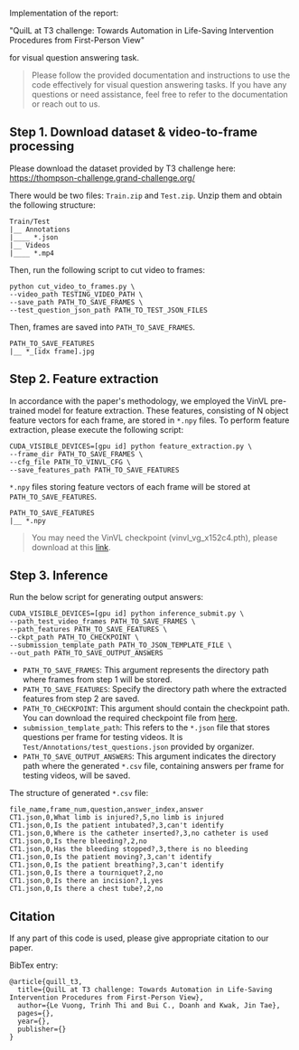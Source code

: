 
Implementation of the report:

"QuilL at T3 challenge: Towards Automation in Life-Saving Intervention Procedures from First-Person View"

for visual question answering task.

> Please follow the provided documentation and instructions to use the code effectively for visual question answering tasks. If you have any questions or need assistance, feel free to refer to the documentation or reach out to us.

## Step 1. Download dataset & video-to-frame processing

Please download the dataset provided by T3 challenge here: https://thompson-challenge.grand-challenge.org/

There would be two files: `Train.zip` and `Test.zip`. Unzip them and obtain the following structure:

```
Train/Test
|__ Annotations
|____ *.json
|__ Videos
|____ *.mp4
```

Then, run the following script to cut video to frames:

```
python cut_video_to_frames.py \
--video_path TESTING_VIDEO_PATH \
--save_path PATH_TO_SAVE_FRAMES \
--test_question_json_path PATH_TO_TEST_JSON_FILES
```

Then, frames are saved into `PATH_TO_SAVE_FRAMES`.

```
PATH_TO_SAVE_FEATURES
|__ *_[idx frame].jpg
```

## Step 2. Feature extraction
In accordance with the paper's methodology, we employed the VinVL pre-trained model for feature extraction. These features, consisting of N object feature vectors for each frame, are stored in `*.npy` files. To perform feature extraction, please execute the following script:

```
CUDA_VISIBLE_DEVICES=[gpu id] python feature_extraction.py \
--frame_dir PATH_TO_SAVE_FRAMES \
--cfg_file PATH_TO_VINVL_CFG \
--save_features_path PATH_TO_SAVE_FEATURES
```

`*.npy` files storing feature vectors of each frame will be stored at `PATH_TO_SAVE_FEATURES`.

```
PATH_TO_SAVE_FEATURES
|__ *.npy
```

> You may need the VinVL checkpoint (vinvl_vg_x152c4.pth), please download at this [link](https://drive.google.com/drive/folders/16khgvKF8c9xmv4TjmHzIq4Fp-TjXcGaj?usp=drive_link).

## Step 3. Inference

Run the below script for generating output answers:

```
CUDA_VISIBLE_DEVICES=[gpu id] python inference_submit.py \
--path_test_video_frames PATH_TO_SAVE_FRAMES \
--path_features PATH_TO_SAVE_FEATURES \
--ckpt_path PATH_TO_CHECKPOINT \
--submission_template_path PATH_TO_JSON_TEMPLATE_FILE \
--out_path PATH_TO_SAVE_OUTPUT_ANSWERS
```

* `PATH_TO_SAVE_FRAMES`: This argument represents the directory path where frames from step 1 will be stored.
* `PATH_TO_SAVE_FEATURES`: Specify the directory path where the extracted features from step 2 are saved.
* `PATH_TO_CHECKPOINT`: This argument should contain the checkpoint path. You can download the required checkpoint file from [here]([link-to-download-checkpoint](https://drive.google.com/drive/folders/16khgvKF8c9xmv4TjmHzIq4Fp-TjXcGaj?usp=sharing)).
* `submission_template_path`: This refers to the `*.json` file that stores questions per frame for testing videos. It is `Test/Annotations/test_questions.json` provided by organizer.
* `PATH_TO_SAVE_OUTPUT_ANSWERS`: This argument indicates the directory path where the generated `*.csv` file, containing answers per frame for testing videos, will be saved.

The structure of generated `*.csv` file:
```
file_name,frame_num,question,answer_index,answer
CT1.json,0,What limb is injured?,5,no limb is injured
CT1.json,0,Is the patient intubated?,3,can't identify
CT1.json,0,Where is the catheter inserted?,3,no catheter is used
CT1.json,0,Is there bleeding?,2,no
CT1.json,0,Has the bleeding stopped?,3,there is no bleeding
CT1.json,0,Is the patient moving?,3,can't identify
CT1.json,0,Is the patient breathing?,3,can't identify
CT1.json,0,Is there a tourniquet?,2,no
CT1.json,0,Is there an incision?,1,yes
CT1.json,0,Is there a chest tube?,2,no
```

## Citation

If any part of this code is used, please give appropriate citation to our paper. <br />

BibTex entry: <br />
```
@article{quill_t3,
  title={QuilL at T3 challenge: Towards Automation in Life-Saving Intervention Procedures from First-Person View},
  author={Le Vuong, Trinh Thi and Bui C., Doanh and Kwak, Jin Tae},
  pages={},
  year={},
  publisher={}
}
```
